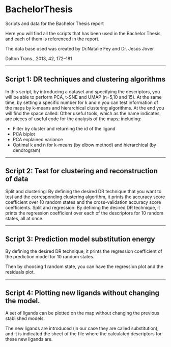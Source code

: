 # BachelorThesis
Scripts and data for the Bachelor Thesis report

Here you will find all the scripts that has been used in the Bachelor Thesis, and each of them is referenced in the report. 

The data base used was created by Dr.Natalie Fey and Dr. Jesús Jover

Dalton Trans., 2013, 42, 172–181

-------------------------------------------------------------------------------------------------------
## Script 1: DR techniques and clustering algorithms
In this script, by introducing a dataset and specifying the descriptors, you will be able to perform PCA, t-SNE and UMAP (n=5,10 and 15).
At the same time, by setting a specific number for k and n you can test information of the maps by k-means and hierarchical clustering algorithms.
At the end you will find the space called: Other useful tools, which as the name indicates, are pieces of useful code for the analysis of the maps; including: 
- Filter by cluster and returning the id of the ligand
- PCA biplot
- PCA explained variance 
- Optimal k and n for k-means (by elbow method) and hierarchical (by dendrogram)

------------------------------------------------------------------------------------------------------
## Script 2: Test for clustering and reconstruction of data  
Split and clustering:
By defining the desired DR technique that you want to test and the corresponding clustering algorithm, it prints the accuracy score coefficient over 10 random states and the cross-validation accuracy score coefficients.
Split and regression: 
By defining the desired DR technique, it prints the regression coefficient over each of the descriptors for 10 random states, all at once.

-------------------------------------------------------------------------------------------------------
## Script 3: Prediction model substitution energy
By defining the desired DR technique, it prints the regression coefficient of the prediction model for 10 random states.

Then by choosing 1 random state, you can have the regression plot and the residuals plot.  

-------------------------------------------------------------------------------------------------------
## Script 4: Plotting new ligands without changing the model.
A set of ligands can be plotted on the map without changing the previous stablished models.

The new ligands are introduced (in our case they are called substitution), and it is indicated the sheet of the file where the calculated descriptors for these new ligands are. 

